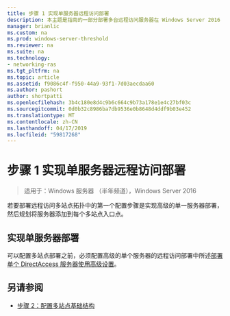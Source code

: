 ```yaml
---
title: 步骤 1 实现单服务器远程访问部署
description: 本主题是指南的一部分部署多台远程访问服务器在 Windows Server 2016 中的多站点部署中。
manager: brianlic
ms.custom: na
ms.prod: windows-server-threshold
ms.reviewer: na
ms.suite: na
ms.technology:
- networking-ras
ms.tgt_pltfrm: na
ms.topic: article
ms.assetid: f9086c4f-f950-44a9-93f1-7d03aecdaa60
ms.author: pashort
author: shortpatti
ms.openlocfilehash: 3b4c180e8d4c9b6c664c9b73a178e1e4c27bf03c
ms.sourcegitcommit: 0d0b32c8986ba7db9536e0b8648d4ddf9b03e452
ms.translationtype: MT
ms.contentlocale: zh-CN
ms.lasthandoff: 04/17/2019
ms.locfileid: "59817268"
---
```

# <a name="step-1-implement-a-single-server-remote-access-deployment"></a>步骤 1 实现单服务器远程访问部署

>适用于：Windows 服务器 （半年频道），Windows Server 2016

若要部署远程访问多站点拓扑中的第一个配置步骤是实现高级的单一服务器部署，然后规划将服务器添加到每个多站点入口点。  
  
## <a name="BKMK_1.1"></a>实现单服务器部署  
可以配置多站点部署之前，必须配置高级的单个服务器的远程访问部署中所述[部署单个 DirectAccess 服务器使用高级设置](https://technet.microsoft.com/windows-server-docs/networking/remote-access/directaccess/single-server-advanced/deploy-a-single-directaccess-server-with-advanced-settings)。  
  
## <a name="BKMK_Links"></a>另请参阅  
  
-   [步骤 2：配置多站点基础结构](Step-2-Configure-the-Multisite-Infrastructure.md)  



